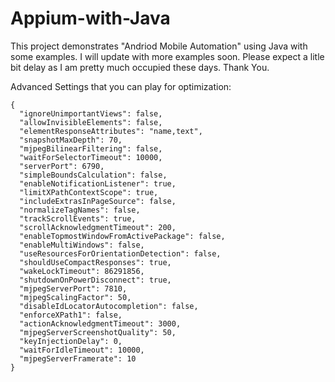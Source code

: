 # Appium-with-Java
This project demonstrates "Andriod Mobile Automation" using Java with some examples.
I will update with more examples soon. Please expect a litle bit delay as I am pretty much occupied these days. Thank You.

Advanced Settings that you can play for optimization:  
```
{
  "ignoreUnimportantViews": false,
  "allowInvisibleElements": false,
  "elementResponseAttributes": "name,text",
  "snapshotMaxDepth": 70,
  "mjpegBilinearFiltering": false,
  "waitForSelectorTimeout": 10000,
  "serverPort": 6790,
  "simpleBoundsCalculation": false,
  "enableNotificationListener": true,
  "limitXPathContextScope": true,
  "includeExtrasInPageSource": false,
  "normalizeTagNames": false,
  "trackScrollEvents": true,
  "scrollAcknowledgmentTimeout": 200,
  "enableTopmostWindowFromActivePackage": false,
  "enableMultiWindows": false,
  "useResourcesForOrientationDetection": false,
  "shouldUseCompactResponses": true,
  "wakeLockTimeout": 86291856,
  "shutdownOnPowerDisconnect": true,
  "mjpegServerPort": 7810,
  "mjpegScalingFactor": 50,
  "disableIdLocatorAutocompletion": false,
  "enforceXPath1": false,
  "actionAcknowledgmentTimeout": 3000,
  "mjpegServerScreenshotQuality": 50,
  "keyInjectionDelay": 0,
  "waitForIdleTimeout": 10000,
  "mjpegServerFramerate": 10
}
```
